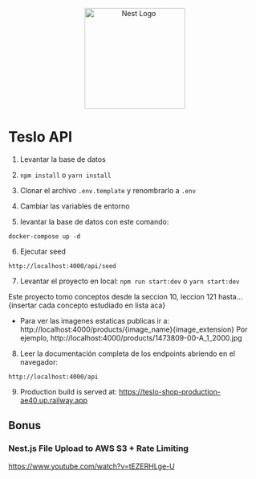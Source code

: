 <p align="center">
  <a href="http://nestjs.com/" target="blank"><img src="https://nestjs.com/img/logo-small.svg" width="200" alt="Nest Logo" /></a>
</p>

# Teslo API

1. Levantar la base de datos

2. `npm install` o `yarn install`

3. Clonar el archivo `.env.template` y renombrarlo a `.env`

4. Cambiar las variables de entorno

5. levantar la base de datos con este comando:

```
docker-compose up -d
```

6. Ejecutar seed

```
http://localhost:4000/api/seed
```

7. Levantar el proyecto en local: `npm run start:dev` o `yarn start:dev`

Este proyecto tomo conceptos desde la seccion 10, leccion 121 hasta...
{insertar cada concepto estudiado en lista aca}

- Para ver las imagenes estaticas publicas ir a:
  http://localhost:4000/products/{image_name}{image_extension}
  Por ejemplo, http://localhost:4000/products/1473809-00-A_1_2000.jpg

8. Leer la documentación completa de los endpoints abriendo en el navegador:

```
http://localhost:4000/api
```

9. Production build is served at: https://teslo-shop-production-ae40.up.railway.app

## Bonus

### Nest.js File Upload to AWS S3 + Rate Limiting

https://www.youtube.com/watch?v=tEZERHLge-U
